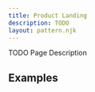 ```yaml
---
title: Product Landing
description: TODO
layout: pattern.njk
---
```


TODO Page Description

## Examples